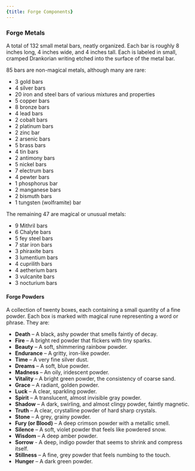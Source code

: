 ```yaml
---
{title: Forge Components}
---
```

### Forge Metals

A total of 132 small metal bars, neatly organized. Each bar is roughly 8 inches long, 4 inches wide, and 4 inches tall. Each is labeled in small, cramped Drankorian writing etched into the surface of the metal bar. 

85 bars are non-magical metals, although many are rare:
- 3 gold bars
- 4 silver bars
- 20 iron and steel bars of various mixtures and properties
- 5 copper bars
- 8 bronze bars
- 4 lead bars
- 2 cobalt bars
- 2 platinum bars
- 2 zinc bar
- 2 arsenic bars
- 5 brass bars
- 4 tin bars 
- 2 antimony bars 
- 5 nickel bars 
- 7 electrum bars 
- 4 pewter bars
- 1 phosphorus bar
- 2 manganese bars
- 2 bismuth bars
- 1 tungsten (wolframite) bar

The remaining 47 are magical or unusual metals:
- 9 Mithril bars
- 6 Chalyte bars 
- 5 fey steel bars 
- 7 star iron bars 
- 3 phiraxite bars 
- 3 lumentium bars 
- 4 cuprilith bars 
- 4 aetherium bars 
- 3 vulcanite bars 
- 3 nocturium bars 
#### Forge Powders
A collection of twenty boxes, each containing a small quantity of a fine powder. Each box is marked with magical rune representing a word or phrase. They are:
- **Death** – A black, ashy powder that smells faintly of decay.
- **Fire** – A bright red powder that flickers with tiny sparks.
- **Beauty** – A soft, shimmering rainbow powder.
- **Endurance** – A gritty, iron-like powder.
- **Time** – A very fine silver dust. 
- **Dreams** – A soft, blue powder.
- **Madness** – An oily, iridescent powder.
- **Vitality** – A bright green powder, the consistency of coarse sand.
- **Grace** – A radiant, golden powder.
- **Luck** – A clear, sparkling powder.
- **Spirit** – A translucent, almost invisible gray powder.
- **Shadow** – A dark, swirling, and almost clingy powder, faintly magnetic.
- **Truth** – A clear, crystalline powder of hard sharp crystals. 
- **Stone** – A grey, grainy powder.
- **Fury (or Blood)** – A deep crimson powder with a metallic smell. 
- **Silence** – A soft, violet powder that feels like powdered snow. 
- **Wisdom** – A deep amber powder.
- **Sorrow** - A deep, indigo powder that seems to shrink and compress itself.
- **Stillness** – A fine, grey powder that feels numbing to the touch. 
- **Hunger** – A dark green powder.
